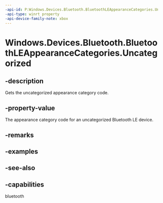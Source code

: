 ```yaml
---
-api-id: P:Windows.Devices.Bluetooth.BluetoothLEAppearanceCategories.Uncategorized
-api-type: winrt property
-api-device-family-note: xbox
---
```


<!-- Property syntax
public ushort Uncategorized { get; }
-->

# Windows.Devices.Bluetooth.BluetoothLEAppearanceCategories.Uncategorized

## -description
Gets the uncategorized appearance category code.

## -property-value
The appearance category code for an uncategorized Bluetooth LE device.

## -remarks

## -examples

## -see-also

## -capabilities
bluetooth
